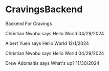 # CravingsBackend

Backend For Cravings

Christian Nwobu says Hello World 04/29/2024

Albert Yuen says Hello World 12/1/2024

Christian Nwobu says Hello World 04/29/2024

Drew Adomaitis says What's up? 11/30/2024
